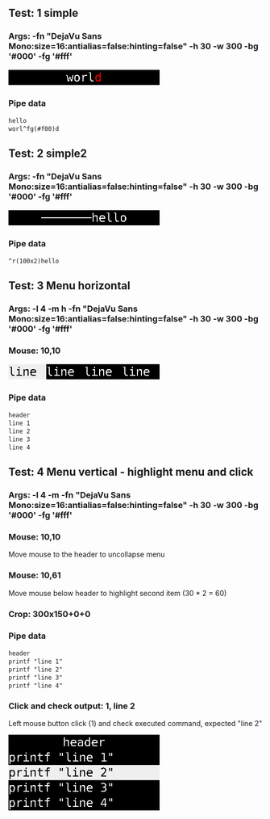 ## Test: 1 simple

### Args: -fn "DejaVu Sans Mono:size=16:antialias=false:hinting=false" -h 30 -w 300 -bg '#000' -fg '#fff'

![reference](./integration-tests/reference_01.gif)

### Pipe data


```
hello
worl^fg(#f00)d
```

## Test: 2 simple2

### Args: -fn  "DejaVu Sans Mono:size=16:antialias=false:hinting=false" -h 30 -w 300 -bg '#000' -fg '#fff'

![reference](./integration-tests/reference_02.gif)

### Pipe data

```
^r(100x2)hello
```

## Test: 3 Menu horizontal

### Args: -l 4 -m h -fn  "DejaVu Sans Mono:size=16:antialias=false:hinting=false" -h 30 -w 300 -bg '#000' -fg '#fff'

### Mouse: 10,10

![reference](./integration-tests/reference_03-menu-horizontal-open-popup.gif)
### Pipe data

```
header
line 1
line 2
line 3
line 4
```

## Test: 4 Menu vertical - highlight menu and click

### Args: -l 4 -m -fn  "DejaVu Sans Mono:size=16:antialias=false:hinting=false" -h 30 -w 300 -bg '#000' -fg '#fff'

### Mouse: 10,10
Move mouse to the header to uncollapse menu

### Mouse: 10,61
Move mouse below header to highlight second item (30 * 2 = 60)

### Crop: 300x150+0+0

### Pipe data

```
header
printf "line 1"
printf "line 2"
printf "line 3"
printf "line 4"
```

### Click and check output: 1, line 2

Left mouse button click (1) and check executed command, expected "line 2" 

![reference](./integration-tests/reference_04-menu-vertical-open-popup.gif)

